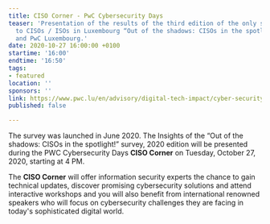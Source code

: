 ```yaml
---
title: CISO Corner - PwC Cybersecurity Days
teaser: 'Presentation of the results of the third edition of the only survey dedicated
  to CISOs / ISOs in Luxembourg “Out of the shadows: CISOs in the spotlight!” by CLUSIL
  and PwC Luxembourg.'
date: 2020-10-27 16:00:00 +0100
startime: '16:00'
endtime: '16:50'
tags:
- featured
location: ''
sponsors: ''
link: https://www.pwc.lu/en/advisory/digital-tech-impact/cyber-security/cybersecurityday/event-programme/ciso-corner.html
published: false

---
```

The survey was launched in June 2020. The Insights of the “Out of the shadows: CISOs in the spotlight!” survey, 2020 edition will be presented during the PWC Cybersecurity Days **CISO Corner** on Tuesday, October 27, 2020, starting at 4 PM. 

The **CISO Corner** will offer information security experts the chance to gain technical updates, discover promising cybersecurity solutions and attend interactive workshops and you will also benefit from international renowned speakers who will focus on cybersecurity challenges they are facing in today's sophisticated digital world.